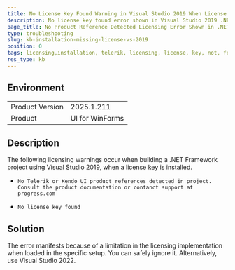 ```yaml
---
title: No License Key Found Warning in Visual Studio 2019 When License Key is Present
description: No license key found error shown in Visual Studio 2019 .NET Framework project even when license key is installed.
page_title: No Product Reference Detected Licensing Error Shown in .NET Framework Project
type: troubleshooting
slug: kb-installation-missing-license-vs-2019
position: 0
tags: licensing,installation, telerik, licensing, license, key, not, found
res_type: kb
---
```


## Environment

<table>
	<tbody>
		<tr>
			<td>Product Version</td>
			<td>2025.1.211</td>
		</tr>
		<tr>
			<td>Product</td>
			<td>UI for WinForms</td>
		</tr>
	</tbody>
</table>

## Description

The following licensing warnings occur when building a .NET Framework project using Visual Studio 2019, when a license key is installed.

* `No Telerik or Kendo UI product references detected in project. Consult the product documentation or contanct support at progress.com`

* `No license key found`

## Solution

The error manifests because of a limitation in the licensing implementation when loaded in the specific setup. You can safely ignore it. Alternatively, use Visual Studio 2022.